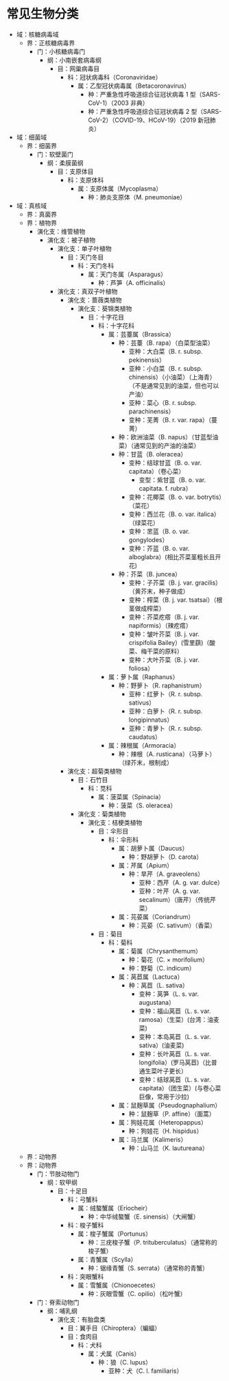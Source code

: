 # 常见生物分类

- 域：核糖病毒域
  - 界：正核糖病毒界
    - 门：小核糖病毒门
      - 纲：小南嵌套病毒纲
        - 目：网巢病毒目
          - 科：冠状病毒科（Coronaviridae）
            - 属：乙型冠状病毒属（Betacoronavirus）
              - 种：严重急性呼吸道综合征冠状病毒 1 型（SARS-CoV-1）（2003 非典）
              - 种：严重急性呼吸道综合征冠状病毒 2 型（SARS-CoV-2）（COVID-19、HCoV-19）（2019 新冠肺炎）
- 域：细菌域
  - 界：细菌界
    - 门：软壁菌门
      - 纲：柔膜菌纲
        - 目：支原体目
          - 科：支原体科
            - 属：支原体属（Mycoplasma）
              - 种：肺炎支原体（M. pneumoniae）
- 域：真核域
  - 界：真菌界
  - 界：植物界
    - 演化支：维管植物
      - 演化支：被子植物
        - 演化支：单子叶植物
          - 目：天门冬目
            - 科：天门冬科
              - 属：天门冬属（Asparagus）
                - 种：芦笋（A. officinalis）
        - 演化支：真双子叶植物
          - 演化支：蔷薇类植物
            - 演化支：葵锦类植物
              - 目：十字花目
                - 科：十字花科
                  - 属：芸薹属（Brassica）
                    - 种：芸薹（B. rapa）（白菜型油菜）
                      - 亚种：大白菜（B. r. subsp. pekinensis）
                      - 亚种：小白菜（B. r. subsp. chinensis）（小油菜）（上海青）（不是通常见到的油菜，但也可以产油）
                      - 亚种：菜心（B. r. subsp. parachinensis）
                      - 变种：芜菁（B. r. var. rapa）（蔓菁）
                    - 种：欧洲油菜（B. napus）（甘蓝型油菜）（通常见到的产油的油菜）
                    - 种：甘蓝（B. oleracea）
                      - 变种：结球甘蓝（B. o. var. capitata）（卷心菜）
                        - 变型：紫甘蓝（B. o. var. capitata. f. rubra）
                      - 变种：花椰菜（B. o. var. botrytis）（菜花）
                      - 变种：西兰花（B. o. var. italica）（绿菜花）
                      - 变种：苤蓝（B. o. var. gongylodes）
                      - 变种：芥蓝（B. o. var. alboglabra）(相比芥菜茎粗长且开花)
                    - 种：芥菜（B. juncea）
                      - 变种：子芥菜（B. j. var. gracilis）（黄芥末，种子做成）
                      - 变种：榨菜（B. j. var. tsatsai）（根茎做成榨菜）
                      - 变种：芥菜疙瘩（B. j. var. napiformis）（辣疙瘩）
                      - 变种：皱叶芥菜（B. j. var. crispifolia Bailey）(雪里蕻)（酸菜、梅干菜的原料）
                      - 变种：大叶芥菜（B. j. var. foliosa）
                  - 属：萝卜属（Raphanus）
                    - 种：野萝卜（R. raphanistrum）
                      - 亚种：红萝卜（R. r. subsp. sativus）
                      - 亚种：白萝卜（R. r. subsp. longipinnatus）
                      - 亚种：青萝卜（R. r. subsp. caudatus）
                  - 属：辣根属（Armoracia）
                    - 种：辣根（A. rusticana）（马萝卜）（绿芥末，根制成）
          - 演化支：超菊类植物
            - 目：石竹目
              - 科：苋科
                - 属：菠菜属（Spinacia）
                  - 种：菠菜（S. oleracea）
            - 演化支：菊类植物
              - 演化支：桔梗类植物
                - 目：伞形目
                  - 科：伞形科
                    - 属：胡萝卜属（Daucus）
                      - 种：野胡萝卜（D. carota）
                    - 属：芹属（Apium）
                      - 种：旱芹（A. graveolens）
                        - 亚种：西芹（A. g. var. dulce）
                        - 亚种：叶芹（A. g. var. secalinum）（唐芹）（传统芹菜）
                    - 属：芫荽属（Coriandrum）
                      - 种：芫荽（C. sativum）（香菜）
                - 目：菊目
                  - 科：菊科
                    - 属：菊属（Chrysanthemum）
                      - 种：菊花（C. × morifolium）
                      - 种：野菊（C. indicum）
                    - 属：莴苣属（Lactuca）
                      - 种：莴苣（L. sativa）
                        - 变种：莴笋（L. s. var. augustana）
                        - 变种：福山莴苣（L. s. var. ramosa）（生菜）(台湾：油麦菜)
                        - 变种：本岛莴苣（L. s. var. sativa）(油麦菜)
                        - 变种：长叶莴苣（L. s. var. longifolia）(罗马莴苣)（比普通生菜叶子更长）
                        - 变种：结球莴苣（L. s. var. capitata）（团生菜）(与卷心菜巨像，常用于沙拉)
                    - 属：鼠麹草属（Pseudognaphalium）
                      - 种：鼠麹草（P. affine）（面蒿）
                    - 属：狗娃花属（Heteropappus）
                      - 种：狗娃花（H. hispidus）
                    - 属：马兰属（Kalimeris）
                      - 种：山马兰（K. lautureana）
  - 界：动物界
  - 界：动物界
    - 门：节肢动物门
      - 纲：软甲纲
        - 目：十足目
          - 科：弓蟹科
            - 属：绒螯蟹属（Eriocheir）
              - 种：中华绒螯蟹（E. sinensis）（大闸蟹）
          - 科：梭子蟹科
            - 属：梭子蟹属（Portunus）
              - 种：三疣梭子蟹（P. trituberculatus）（通常称的梭子蟹）
            - 属：青蟹属（Scylla）
              - 种：锯缘青蟹（S. serrata）（通常称的青蟹）
          - 科：突眼蟹科
            - 属：雪蟹属（Chionoecetes）
              - 种：灰眼雪蟹（C. opilio）（松叶蟹）
    - 门：脊索动物门
      - 纲：哺乳纲
        - 演化支：有胎盘类
          - 目：翼手目（Chiroptera）（蝙蝠）
          - 目：食肉目
            - 科：犬科
              - 属：犬属（Canis）
                - 种：狼（C. lupus）
                  - 亚种：犬（C. l. familiaris）
